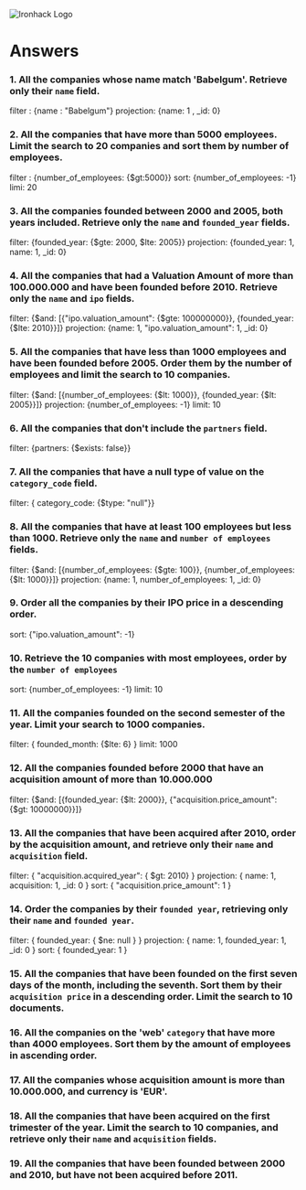 ![Ironhack Logo](https://i.imgur.com/1QgrNNw.png)

# Answers

### 1. All the companies whose name match 'Babelgum'. Retrieve only their `name` field.

<!-- Your Code Goes Here -->
filter : {name : "Babelgum"}
projection: {name: 1 , _id: 0}

### 2. All the companies that have more than 5000 employees. Limit the search to 20 companies and sort them by **number of employees**.

<!-- Your Code Goes Here -->
filter : {number_of_employees: {$gt:5000}}
sort: {number_of_employees: -1}
limi: 20

### 3. All the companies founded between 2000 and 2005, both years included. Retrieve only the `name` and `founded_year` fields.

<!-- Your Code Goes Here -->
filter: {founded_year: {$gte: 2000, $lte: 2005}}
projection: {founded_year: 1, name: 1, _id: 0}

### 4. All the companies that had a Valuation Amount of more than 100.000.000 and have been founded before 2010. Retrieve only the `name` and `ipo` fields.

<!-- Your Code Goes Here -->
filter: {$and: [{"ipo.valuation_amount": {$gte: 100000000}}, {founded_year: {$lte: 2010}}]}
projection: {name: 1, "ipo.valuation_amount": 1, _id: 0}

### 5. All the companies that have less than 1000 employees and have been founded before 2005. Order them by the number of employees and limit the search to 10 companies.

<!-- Your Code Goes Here -->
filter: {$and: [{number_of_employees: {$lt: 1000}}, {founded_year: {$lt: 2005}}]}
projection: {number_of_employees: -1}
limit: 10

### 6. All the companies that don't include the `partners` field.

<!-- Your Code Goes Here -->
filter: {partners: {$exists: false}}

### 7. All the companies that have a null type of value on the `category_code` field.

<!-- Your Code Goes Here -->
filter: { category_code: {$type: "null"}}


### 8. All the companies that have at least 100 employees but less than 1000. Retrieve only the `name` and `number of employees` fields.

<!-- Your Code Goes Here -->
filter: {$and: [{number_of_employees: {$gte: 100}}, {number_of_employees: {$lt: 1000}}]}
projection: {name: 1, number_of_employees: 1, _id: 0}


### 9. Order all the companies by their IPO price in a descending order.

<!-- Your Code Goes Here -->
sort: {"ipo.valuation_amount": -1}

### 10. Retrieve the 10 companies with most employees, order by the `number of employees`

<!-- Your Code Goes Here -->
sort: {number_of_employees: -1}
limit: 10

### 11. All the companies founded on the second semester of the year. Limit your search to 1000 companies.

<!-- Your Code Goes Here -->
filter: { founded_month: {$lte: 6} }
limit: 1000


### 12. All the companies founded before 2000 that have an acquisition amount of more than 10.000.000

<!-- Your Code Goes Here -->
filter: {$and: [{founded_year: {$lt: 2000}}, {"acquisition.price_amount": {$gt: 10000000}}]}

### 13. All the companies that have been acquired after 2010, order by the acquisition amount, and retrieve only their `name` and `acquisition` field.

<!-- Your Code Goes Here -->
filter: { "acquisition.acquired_year": { $gt: 2010} }
projection: { name: 1, acquisition: 1, _id: 0 }
sort: { "acquisition.price_amount": 1 }

### 14. Order the companies by their `founded year`, retrieving only their `name` and `founded year`.

<!-- Your Code Goes Here -->
filter: { founded_year: { $ne: null } }
projection: { name: 1, founded_year: 1, _id: 0 }
sort: { founded_year: 1 }

### 15. All the companies that have been founded on the first seven days of the month, including the seventh. Sort them by their `acquisition price` in a descending order. Limit the search to 10 documents.

<!-- Your Code Goes Here -->

### 16. All the companies on the 'web' `category` that have more than 4000 employees. Sort them by the amount of employees in ascending order.

<!-- Your Code Goes Here -->

### 17. All the companies whose acquisition amount is more than 10.000.000, and currency is 'EUR'.

<!-- Your Code Goes Here -->

### 18. All the companies that have been acquired on the first trimester of the year. Limit the search to 10 companies, and retrieve only their `name` and `acquisition` fields.

<!-- Your Code Goes Here -->

### 19. All the companies that have been founded between 2000 and 2010, but have not been acquired before 2011.

<!-- Your Code Goes Here -->
